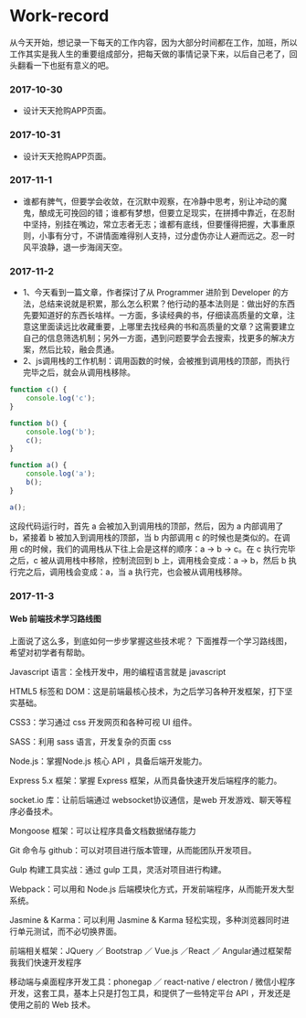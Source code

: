 # Work-record
从今天开始，想记录一下每天的工作内容，因为大部分时间都在工作，加班，所以工作其实是我人生的重要组成部分，把每天做的事情记录下来，以后自己老了，回头翻看一下也挺有意义的吧。
### 2017-10-30
* 设计天天抢购APP页面。
### 2017-10-31
* 设计天天抢购APP页面。
### 2017-11-1
* 谁都有脾气，但要学会收敛，在沉默中观察，在冷静中思考，别让冲动的魔鬼，酿成无可挽回的错；谁都有梦想，但要立足现实，在拼搏中靠近，在忍耐中坚持，别挂在嘴边，常立志者无志；谁都有底线，但要懂得把握，大事重原则，小事有分寸，不讲情面难得别人支持，过分虚伪亦让人避而远之。忍一时风平浪静，退一步海阔天空。
### 2017-11-2
* 1、今天看到一篇文章，作者探讨了从 Programmer 进阶到 Developer 的方法，总结来说就是积累，那么怎么积累？他行动的基本法则是：做出好的东西先要知道好的东西长啥样。一方面，多读经典的书，仔细读高质量的文章，注意这里面读远比收藏重要，上哪里去找经典的书和高质量的文章？这需要建立自己的信息筛选机制；另外一方面，遇到问题要学会去搜索，找更多的解决方案，然后比较，融会贯通。<br>
* 2、js调用栈的工作机制：调用函数的时候，会被推到调用栈的顶部，而执行完毕之后，就会从调用栈移除。
```javascript
function c() {
    console.log('c');
}

function b() {
    console.log('b');
    c();
}

function a() {
    console.log('a');
    b();
}

a();
```
这段代码运行时，首先 a 会被加入到调用栈的顶部，然后，因为 a 内部调用了 b，紧接着 b 被加入到调用栈的顶部，当 b 内部调用 c 的时候也是类似的。在调用 c的时候，我们的调用栈从下往上会是这样的顺序：a -> b -> c。在 c 执行完毕之后，c 被从调用栈中移除，控制流回到 b 上，调用栈会变成：a -> b，然后 b 执行完之后，调用栈会变成：a，当 a 执行完，也会被从调用栈移除。
### 2017-11-3
#### Web 前端技术学习路线图
 
上面说了这么多，到底如何一步步掌握这些技术呢？ 下面推荐一个学习路线图，希望对初学者有帮助。
 
Javascript 语言：全栈开发中，用的编程语言就是 javascript
 
HTML5 标签和 DOM：这是前端最核心技术，为之后学习各种开发框架，打下坚实基础。
 
CSS3：学习通过 css 开发网页和各种可视 UI 组件。
 
SASS：利用 sass 语言，开发复杂的页面 css
 
Node.js：掌握Node.js 核心 API ，具备后端开发能力。
 
Express 5.x 框架：掌握 Express 框架，从而具备快速开发后端程序的能力。
 
socket.io 库：让前后端通过 websocket协议通信，是web 开发游戏、聊天等程序必备技术。
 
Mongoose 框架：可以让程序具备文档数据储存能力
 
Git 命令与 github：可以对项目进行版本管理，从而能团队开发项目。
 
Gulp 构建工具实战：通过 gulp 工具，灵活对项目进行构建。
 
Webpack：可以用和 Node.js 后端模块化方式，开发前端程序，从而能开发大型系统。
 
Jasmine & Karma：可以利用 Jasmine & Karma 轻松实现，多种浏览器同时进行单元测试，而不必切换界面。
 
前端相关框架：JQuery ／ Bootstrap ／ Vue.js ／React ／ Angular通过框架帮我我们快速开发程序
 
移动端与桌面程序开发工具：phonegap ／ react-native / electron / 微信小程序开发，这套工具，基本上只是打包工具，和提供了一些特定平台 API ，开发还是使用之前的 Web 技术。

